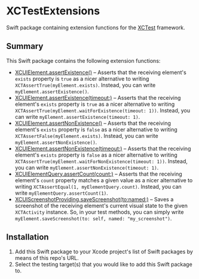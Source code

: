 # XCTestExtensions

Swift package containing extension functions for the [XCTest](https://developer.apple.com/documentation/xctest) framework.

## Summary

This Swift package contains the following extension functions:

* [XCUIElement.assertExistence()](Sources/XCTestExtensions/XCUIElementExtension.swift) – Asserts that the receiving element's `exists` property is `true` as a nicer alternative to writing `XCTAssertTrue(myElement.exists)`. Instead, you can write `myElement.assertExistence()`.
* [XCUIElement.assertExistence(timeout:)](Sources/XCTestExtensions/XCUIElementExtension.swift) – Asserts that the receiving element's `exists` property is `true` as a nicer alternative to writing `XCTAssertTrue(myElement.waitForExistence(timeout: 1))`. Instead, you can write `myElement.assertExistence(timeout: 1)`.
* [XCUIElement.assertNonExistence()](Sources/XCTestExtensions/XCUIElementExtension.swift) – Asserts that the receiving element's `exists` property is `false` as a nicer alternative to writing `XCTAssertFalse(myElement.exists)`. Instead, you can write `myElement.assertNonExistence()`.
* [XCUIElement.assertNonExistence(timeout:)](Sources/XCTestExtensions/XCUIElementExtension.swift) – Asserts that the receiving element's `exists` property is `false` as a nicer alternative to writing `XCTAssertTrue(myElement.waitForNonExistence(timeout: 1))`. Instead, you can write `myElement.assertNonExistence(timeout: 1)`.
* [XCUIElementQuery.assertCount(count:)](Sources/XCTestExtensions/XCUIElementQueryExtension.swift) – Asserts that the receiving element's `count` property matches a given value as a nicer alternative to writing `XCTAssertEqual(1, myElementQuery.count)`. Instead, you can write `myElementQuery.assertCount(1)`.
* [XCUIScreenshotProviding.saveScreenshot(to:named:)](Sources/XCTestExtensions/XCUIScreenshotProvidingExtension.swift) – Saves a screenshot of the receiving element's current visual state to the given `XCTActivity` instance. So, in your test methods, you can simply write `myElement.saveScreenshot(to: self, named: "my_screenshot")`.

## Installation

1. Add this Swift package to your Xcode project's list of Swift packages by means of this repo's URL.
2. Select the testing target(s) that you would like to add this Swift package to.
